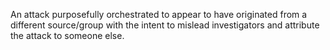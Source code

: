 An attack purposefully orchestrated to appear to have originated from a different source/group
with the intent to mislead investigators and attribute the attack to someone else.